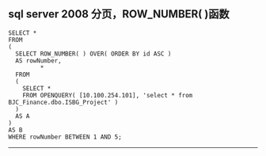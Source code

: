 


<span id= "20173301">sql server 2008 分页，ROW_NUMBER( )函数</span>
----------

	
	SELECT *
	FROM
	(
	  SELECT ROW_NUMBER( ) OVER( ORDER BY id ASC )
	  AS rowNumber,
	         *
	  FROM
	  (
	    SELECT *
	    FROM OPENQUERY( [10.100.254.101], 'select * from BJC_Finance.dbo.ISBG_Project' )
	  )
	  AS A
	)
	AS B
	WHERE rowNumber BETWEEN 1 AND 5;


----------



